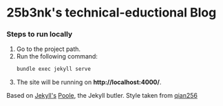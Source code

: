 # 25b3nk's technical-eductional Blog

### Steps to run locally

1. Go to the project path.
2. Run the following command:
    ```bash
    bundle exec jekyll serve
    ```
3. The site will be running on __http://localhost:4000/__.

Based on [Jekyll's](http://jekyllrb.com) [Poole](http://getpoole.com), the Jekyll butler.
Style taken from [qian256](https://github.com/qian256/qian256.github.io)
